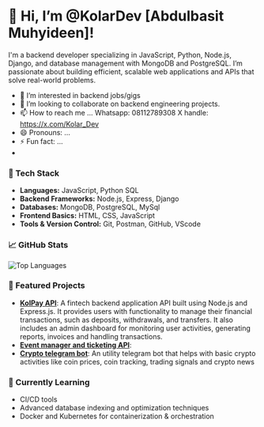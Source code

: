 # 👋 Hi, I’m @KolarDev [Abdulbasit Muhyideen]!
I'm a backend developer specializing in JavaScript, Python, Node.js, Django, and database management with MongoDB and PostgreSQL. I’m passionate about building efficient, scalable web applications and APIs that solve real-world problems.

- 👀 I’m interested in backend jobs/gigs
- 💞️ I’m looking to collaborate on backend engineering projects.
- 📫 How to reach me ...
  Whatsapp: 08112789308
  X handle: https://x.com/Kolar_Dev
- 😄 Pronouns: ...
- ⚡ Fun fact: ...
- 
### 🔧 Tech Stack
- **Languages:** JavaScript, Python SQL
- **Backend Frameworks:** Node.js, Express, Django
- **Databases:** MongoDB, PostgreSQL, MySql
- **Frontend Basics:** HTML, CSS, JavaScript
- **Tools & Version Control:** Git, Postman, GitHub, VScode

### 📈 GitHub Stats
![Top Languages](https://github-readme-stats.vercel.app/api/top-langs/?username=KolarDev&layout=compact&theme=radical)

### 🚀 Featured Projects
- **[KolPay API](https://github.com/KolarDev/KolPay)**:  A fintech backend application API built using Node.js and Express.js. It provides users with functionality to manage their financial transactions, such as deposits, withdrawals, and transfers. It also includes an admin dashboard for monitoring user activities, generating reports, invoices and handling transactions.
- **[Event manager and ticketing API](https://github.com/yourusername/todo-list-api)**:
- **[Crypto telegram bot](https://github.com/KolarDev/CryptoBuddy)**: An utility telegram bot that helps with basic crypto activities like coin prices, coin tracking, trading signals and crypto news
### 🌱 Currently Learning
- CI/CD tools
- Advanced database indexing and optimization techniques
- Docker and Kubernetes for containerization & orchestration
